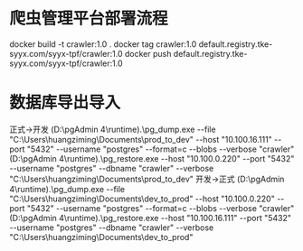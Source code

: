 # 爬虫管理平台部署流程
docker build -t crawler:1.0 .
docker tag crawler:1.0  default.registry.tke-syyx.com/syyx-tpf/crawler:1.0
docker push default.registry.tke-syyx.com/syyx-tpf/crawler:1.0 

# 数据库导出导入
正式->开发
(D:\pgAdmin 4\runtime\).\pg_dump.exe --file "C:\\Users\\huangziming\\Documents\\prod_to_dev" --host "10.100.16.111" --port "5432" --username "postgres" --format=c --blobs --verbose "crawler"
(D:\pgAdmin 4\runtime\).\pg_restore.exe --host "10.100.0.220" --port "5432" --username "postgres" --dbname "crawler" --verbose "C:\\Users\\huangziming\\Documents\\prod_to_dev"
开发->正式
(D:\pgAdmin 4\runtime\).\pg_dump.exe --file "C:\\Users\\huangziming\\Documents\\dev_to_prod" --host "10.100.0.220" --port "5432" --username "postgres" --format=c --blobs --verbose "crawler"
(D:\pgAdmin 4\runtime\).\pg_restore.exe --host "10.100.16.111" --port "5432" --username "postgres" --dbname "crawler" --verbose "C:\\Users\\huangziming\\Documents\\dev_to_prod"